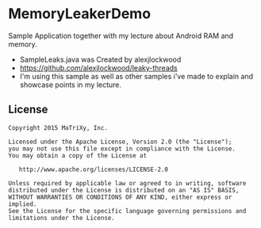 # MemoryLeakerDemo
Sample Application together with my lecture about Android RAM and memory.


 * SampleLeaks.java was Created by alexjlockwood
 * https://github.com/alexjlockwood/leaky-threads
 * I'm using this sample as well as other samples i've made to explain and showcase points in my lecture.
 


## License

    Copyright 2015 MaTriXy, Inc.

    Licensed under the Apache License, Version 2.0 (the "License");
    you may not use this file except in compliance with the License.
    You may obtain a copy of the License at

       http://www.apache.org/licenses/LICENSE-2.0

    Unless required by applicable law or agreed to in writing, software
    distributed under the License is distributed on an "AS IS" BASIS,
    WITHOUT WARRANTIES OR CONDITIONS OF ANY KIND, either express or implied.
    See the License for the specific language governing permissions and
    limitations under the License.
